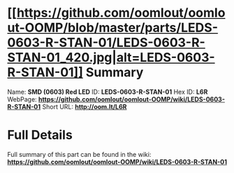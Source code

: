 
[[https://github.com/oomlout/oomlout-OOMP/blob/master/parts/LEDS-0603-R-STAN-01/LEDS-0603-R-STAN-01_420.jpg|alt=LEDS-0603-R-STAN-01]] 
Summary
=================

Name: __SMD (0603) Red LED__
ID: __LEDS-0603-R-STAN-01__
Hex ID: __L6R__
WebPage: __https://github.com/oomlout/oomlout-OOMP/wiki/LEDS-0603-R-STAN-01__
Short URL: __http://oom.lt/L6R__

Full Details
==========================
Full summary of this part can be found in the wiki:   
__https://github.com/oomlout/oomlout-OOMP/wiki/LEDS-0603-R-STAN-01__   

